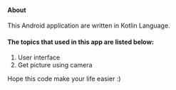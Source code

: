 <h4> About </h4>
This Android application are written in Kotlin Language.

<h4> The topics that used in this app are listed below: </h4>

1. User interface
1. Get picture using camera

Hope this code make your life easier :)
